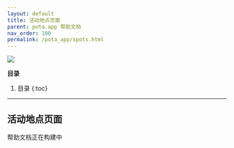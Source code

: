 ```yaml
---
layout: default
title: 活动地点页面
parent: pota.app 帮助文档
nav_order: 100
permalink: /pota_app/spots.html
---
```


![](images/pota-256x256.png)


**目录**
1. 目录
{:toc}
---

## 活动地点页面
帮助文档正在构建中